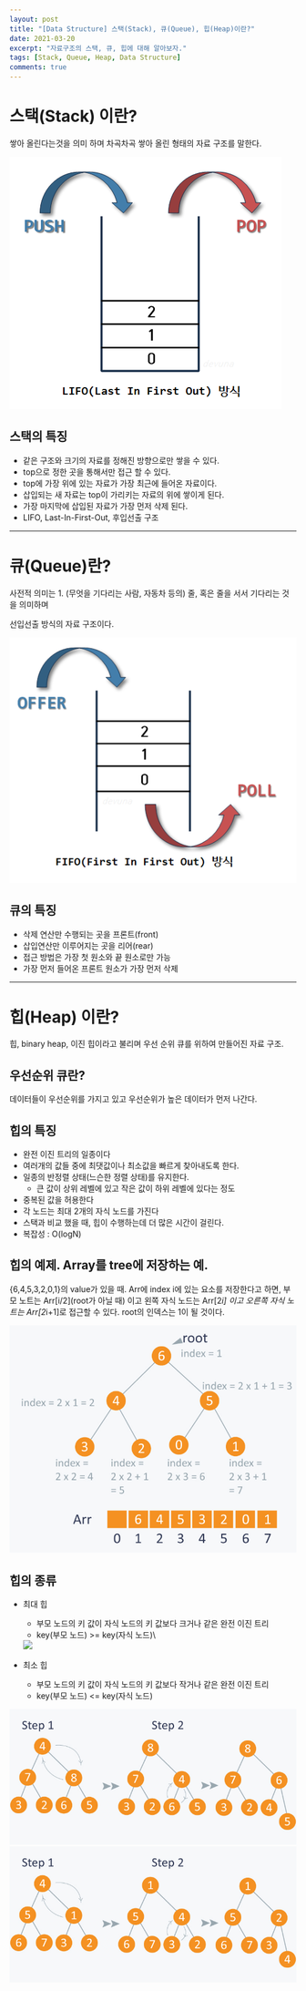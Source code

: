 ```yaml
---
layout: post
title: "[Data Structure] 스택(Stack), 큐(Queue), 힙(Heap)이란?"
date: 2021-03-20
excerpt: "자료구조의 스택, 큐, 힙에 대해 알아보자."
tags: [Stack, Queue, Heap, Data Structure]
comments: true
---
```


# 스택(Stack) 이란?
쌓아 올린다는것을 의미 하며 차곡차곡 쌓아 올린 형태의 자료 구조를 말한다. 

<img src="../assets/img/210320-stack.png">

## 스택의 특징

- 같은 구조와 크기의 자료를 정해진 방향으로만 쌓을 수 있다.
- top으로 정한 곳을 통해서만 접근 할 수 있다.
- top에 가장 위에 있는 자료가 가장 최근에 들어온 자료이다.
- 삽입되는 새 자료는 top이 가리키는 자료의 위에 쌓이게 된다.
- 가장 마지막에 삽입된 자료가 가장 먼저 삭제 된다.
- LIFO, Last-In-First-Out, 후입선출 구조

---

# 큐(Queue)란?

사전적 의미는 1. (무엇을 기다리는 사람, 자동차 등의) 줄, 혹은 줄을 서서 기다리는 것을 의미하며 

선입선출 방식의 자료 구조이다. 

<img src="../assets/img/210320-queue.png">

## 큐의 특징

- 삭제 연산만 수행되는 곳을 프론트(front)
- 삽입연산만 이루어지는 곳을 리어(rear)
- 접근 방법은 가장 첫 원소와 끝 원소로만 가능
- 가장 먼저 들어온 프론트 원소가 가장 먼저 삭제

---

# 힙(Heap) 이란?

힙, binary heap, 이진 힙이라고 불리며 
우선 순위 큐를 위하여 만들어진 자료 구조.

## 우선순위 큐란?

데이터들이 우선순위를 가지고 있고 우선순위가 높은 데이터가 먼저 나간다. 

## 힙의 특징

- 완전 이진 트리의 일종이다
- 여러개의 값들 중에 최댓값이나 최소값을 빠르게 찾아내도록 한다.
- 일종의 반정렬 상태(느슨한 정렬 상태)를 유지한다.
    - 큰 값이 상위 레벨에 있고 작은 값이 하위 레벨에 있다는 정도
- 중복된 값을 허용한다
- 각 노드는 최대 2개의 자식 노드를 가진다
- 스택과 비교 했을 때, 힙이 수행하는데 더 많은 시간이 걸린다.
- 복잡성 : O(logN)

## 힙의 예제. Array를 tree에 저장하는 예.

{6,4,5,3,2,0,1}의 value가 있을 때. 
Arr에 index i에 있는 요소를 저장한다고 하면, 부모 노트는 Arr[i/2](root가 아닐 때) 이고 
왼쪽 자식 노드는 Arr[2*i] 이고 오른쪽 자식 노트는 Arr[2*i+1]로 접근할 수 있다. 
root의 인덱스는 1이 될 것이다. 

<img src="../assets/img/210320-heap.png">

## 힙의 종류

- 최대 힙
    - 부모 노드의 키 값이 자식 노드의 키 값보다 크거나 같은 완전 이진 트리
    - key(부모 노드) >= key(자식 노드)\

    <img src="../assets/img/210320-heap1.png">


- 최소 힙
    - 부모 노드의 키 값이 자식 노드의 키 값보다 작거나 같은 완전 이진 트리
    - key(부모 노드) <= key(자식 노드)

<img src="../assets/img/210320-heap2.png">


<img src="../assets/img/210320-heap3.png">